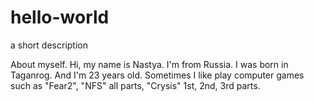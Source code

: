 # hello-world
a short description


About myself.
Hi, my name is Nastya.  I'm from Russia. I was born in Taganrog. And I'm 23 years old.
Sometimes I like play computer games such as "Fear2", "NFS" all parts, "Crysis" 1st, 2nd, 3rd  parts.
